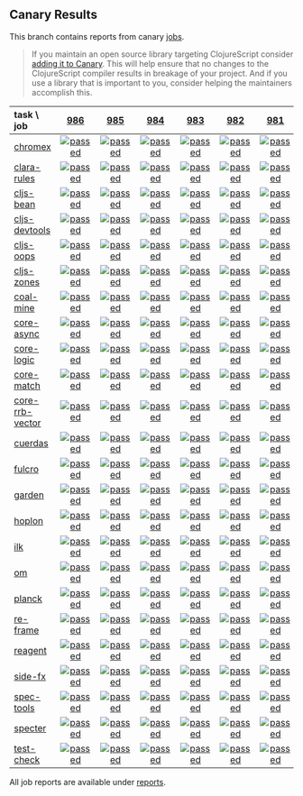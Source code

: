 ## Canary Results

This branch contains reports from canary [jobs](https://github.com/cljs-oss/canary/tree/jobs).

> If you maintain an open source library targeting ClojureScript consider [adding it to Canary](https://github.com/cljs-oss/canary/tree/master#how-to-participate). This will help ensure that no changes to the ClojureScript compiler results in breakage of your project. And if you use a library that is important to you, consider helping the maintainers accomplish this.

[//]: # (begin_overview_table)

| task \ job | <a href="reports/2019/06/24/job-000986-1.10.545-bc6ecdd6" title="job #986 finished on 2019-06-24">986</a> | <a href="reports/2019/06/23/job-000985-1.10.545-bc6ecdd6" title="job #985 finished on 2019-06-23">985</a> | <a href="reports/2019/06/22/job-000984-1.10.545-bc6ecdd6" title="job #984 finished on 2019-06-22">984</a> | <a href="reports/2019/06/21/job-000983-1.10.546-dc63d9d3" title="job #983 finished on 2019-06-21">983</a> | <a href="reports/2019/06/20/job-000982-1.10.546-31a5e86e" title="job #982 finished on 2019-06-20">982</a> | <a href="reports/2019/06/20/job-000981-1.10.546-42612fee" title="job #981 finished on 2019-06-20">981</a> | <a href="reports/2019/06/20/job-000980-1.10.546-53c62ee4" title="job #980 finished on 2019-06-20">980</a> | <a href="reports/2019/06/20/job-000979-1.10.546-7bee98c3" title="job #979 finished on 2019-06-20">979</a> | <a href="reports/2019/06/20/job-000978-1.10.546-56f99505" title="job #978 finished on 2019-06-20">978</a> | <a href="reports/2019/06/20/job-000977-1.10.546-50f0f995" title="job #977 finished on 2019-06-20">977</a> |
| :--- | :---: | :---: | :---: | :---: | :---: | :---: | :---: | :---: | :---: | :---: |
| [chromex](https://github.com/binaryage/chromex) | <a href="reports/2019/06/24/job-000986-1.10.545-bc6ecdd6#-chromex"><img title="passed" src="http://box.binaryage.com/s-passed.svg"><a> | <a href="reports/2019/06/23/job-000985-1.10.545-bc6ecdd6#-chromex"><img title="passed" src="http://box.binaryage.com/s-passed.svg"><a> | <a href="reports/2019/06/22/job-000984-1.10.545-bc6ecdd6#-chromex"><img title="passed" src="http://box.binaryage.com/s-passed.svg"><a> | <a href="reports/2019/06/21/job-000983-1.10.546-dc63d9d3#-chromex"><img title="passed" src="http://box.binaryage.com/s-passed.svg"><a> | <a href="reports/2019/06/20/job-000982-1.10.546-31a5e86e#-chromex"><img title="passed" src="http://box.binaryage.com/s-passed.svg"><a> | <a href="reports/2019/06/20/job-000981-1.10.546-42612fee#-chromex"><img title="passed" src="http://box.binaryage.com/s-passed.svg"><a> | <a href="reports/2019/06/20/job-000980-1.10.546-53c62ee4#-chromex"><img title="passed" src="http://box.binaryage.com/s-passed.svg"><a> | <a href="reports/2019/06/20/job-000979-1.10.546-7bee98c3#-chromex"><img title="passed" src="http://box.binaryage.com/s-passed.svg"><a> | <a href="reports/2019/06/20/job-000978-1.10.546-56f99505#-chromex"><img title="passed" src="http://box.binaryage.com/s-passed.svg"><a> | <a href="reports/2019/06/20/job-000977-1.10.546-50f0f995#-chromex"><img title="passed" src="http://box.binaryage.com/s-passed.svg"><a> |
| [clara-rules](https://github.com/cerner/clara-rules) | <a href="reports/2019/06/24/job-000986-1.10.545-bc6ecdd6#-clara-rules"><img title="passed" src="http://box.binaryage.com/s-passed.svg"><a> | <a href="reports/2019/06/23/job-000985-1.10.545-bc6ecdd6#-clara-rules"><img title="passed" src="http://box.binaryage.com/s-passed.svg"><a> | <a href="reports/2019/06/22/job-000984-1.10.545-bc6ecdd6#-clara-rules"><img title="passed" src="http://box.binaryage.com/s-passed.svg"><a> | <a href="reports/2019/06/21/job-000983-1.10.546-dc63d9d3#-clara-rules"><img title="passed" src="http://box.binaryage.com/s-passed.svg"><a> | <a href="reports/2019/06/20/job-000982-1.10.546-31a5e86e#-clara-rules"><img title="passed" src="http://box.binaryage.com/s-passed.svg"><a> | <a href="reports/2019/06/20/job-000981-1.10.546-42612fee#-clara-rules"><img title="passed" src="http://box.binaryage.com/s-passed.svg"><a> | <a href="reports/2019/06/20/job-000980-1.10.546-53c62ee4#-clara-rules"><img title="passed" src="http://box.binaryage.com/s-passed.svg"><a> | <a href="reports/2019/06/20/job-000979-1.10.546-7bee98c3#-clara-rules"><img title="passed" src="http://box.binaryage.com/s-passed.svg"><a> | <a href="reports/2019/06/20/job-000978-1.10.546-56f99505#-clara-rules"><img title="passed" src="http://box.binaryage.com/s-passed.svg"><a> | <a href="reports/2019/06/20/job-000977-1.10.546-50f0f995#-clara-rules"><img title="passed" src="http://box.binaryage.com/s-passed.svg"><a> |
| [cljs-bean](https://github.com/mfikes/cljs-bean) | <a href="reports/2019/06/24/job-000986-1.10.545-bc6ecdd6#-cljs-bean"><img title="passed" src="http://box.binaryage.com/s-passed.svg"><a> | <a href="reports/2019/06/23/job-000985-1.10.545-bc6ecdd6#-cljs-bean"><img title="passed" src="http://box.binaryage.com/s-passed.svg"><a> | <a href="reports/2019/06/22/job-000984-1.10.545-bc6ecdd6#-cljs-bean"><img title="passed" src="http://box.binaryage.com/s-passed.svg"><a> | <a href="reports/2019/06/21/job-000983-1.10.546-dc63d9d3#-cljs-bean"><img title="passed" src="http://box.binaryage.com/s-passed.svg"><a> | <a href="reports/2019/06/20/job-000982-1.10.546-31a5e86e#-cljs-bean"><img title="passed" src="http://box.binaryage.com/s-passed.svg"><a> | <a href="reports/2019/06/20/job-000981-1.10.546-42612fee#-cljs-bean"><img title="passed" src="http://box.binaryage.com/s-passed.svg"><a> | <a href="reports/2019/06/20/job-000980-1.10.546-53c62ee4#-cljs-bean"><img title="passed" src="http://box.binaryage.com/s-passed.svg"><a> | <a href="reports/2019/06/20/job-000979-1.10.546-7bee98c3#-cljs-bean"><img title="passed" src="http://box.binaryage.com/s-passed.svg"><a> | <a href="reports/2019/06/20/job-000978-1.10.546-56f99505#-cljs-bean"><img title="passed" src="http://box.binaryage.com/s-passed.svg"><a> | <a href="reports/2019/06/20/job-000977-1.10.546-50f0f995#-cljs-bean"><img title="passed" src="http://box.binaryage.com/s-passed.svg"><a> |
| [cljs-devtools](https://github.com/binaryage/cljs-devtools) | <a href="reports/2019/06/24/job-000986-1.10.545-bc6ecdd6#-cljs-devtools"><img title="passed" src="http://box.binaryage.com/s-passed.svg"><a> | <a href="reports/2019/06/23/job-000985-1.10.545-bc6ecdd6#-cljs-devtools"><img title="passed" src="http://box.binaryage.com/s-passed.svg"><a> | <a href="reports/2019/06/22/job-000984-1.10.545-bc6ecdd6#-cljs-devtools"><img title="passed" src="http://box.binaryage.com/s-passed.svg"><a> | <a href="reports/2019/06/21/job-000983-1.10.546-dc63d9d3#-cljs-devtools"><img title="passed" src="http://box.binaryage.com/s-passed.svg"><a> | <a href="reports/2019/06/20/job-000982-1.10.546-31a5e86e#-cljs-devtools"><img title="passed" src="http://box.binaryage.com/s-passed.svg"><a> | <a href="reports/2019/06/20/job-000981-1.10.546-42612fee#-cljs-devtools"><img title="passed" src="http://box.binaryage.com/s-passed.svg"><a> | <a href="reports/2019/06/20/job-000980-1.10.546-53c62ee4#-cljs-devtools"><img title="passed" src="http://box.binaryage.com/s-passed.svg"><a> | <a href="reports/2019/06/20/job-000979-1.10.546-7bee98c3#-cljs-devtools"><img title="passed" src="http://box.binaryage.com/s-passed.svg"><a> | <a href="reports/2019/06/20/job-000978-1.10.546-56f99505#-cljs-devtools"><img title="passed" src="http://box.binaryage.com/s-passed.svg"><a> | <a href="reports/2019/06/20/job-000977-1.10.546-50f0f995#-cljs-devtools"><img title="passed" src="http://box.binaryage.com/s-passed.svg"><a> |
| [cljs-oops](https://github.com/binaryage/cljs-oops) | <a href="reports/2019/06/24/job-000986-1.10.545-bc6ecdd6#-cljs-oops"><img title="passed" src="http://box.binaryage.com/s-passed.svg"><a> | <a href="reports/2019/06/23/job-000985-1.10.545-bc6ecdd6#-cljs-oops"><img title="passed" src="http://box.binaryage.com/s-passed.svg"><a> | <a href="reports/2019/06/22/job-000984-1.10.545-bc6ecdd6#-cljs-oops"><img title="passed" src="http://box.binaryage.com/s-passed.svg"><a> | <a href="reports/2019/06/21/job-000983-1.10.546-dc63d9d3#-cljs-oops"><img title="passed" src="http://box.binaryage.com/s-passed.svg"><a> | <a href="reports/2019/06/20/job-000982-1.10.546-31a5e86e#-cljs-oops"><img title="passed" src="http://box.binaryage.com/s-passed.svg"><a> | <a href="reports/2019/06/20/job-000981-1.10.546-42612fee#-cljs-oops"><img title="passed" src="http://box.binaryage.com/s-passed.svg"><a> | <a href="reports/2019/06/20/job-000980-1.10.546-53c62ee4#-cljs-oops"><img title="passed" src="http://box.binaryage.com/s-passed.svg"><a> | <a href="reports/2019/06/20/job-000979-1.10.546-7bee98c3#-cljs-oops"><img title="passed" src="http://box.binaryage.com/s-passed.svg"><a> | <a href="reports/2019/06/20/job-000978-1.10.546-56f99505#-cljs-oops"><img title="passed" src="http://box.binaryage.com/s-passed.svg"><a> | <a href="reports/2019/06/20/job-000977-1.10.546-50f0f995#-cljs-oops"><img title="passed" src="http://box.binaryage.com/s-passed.svg"><a> |
| [cljs-zones](https://github.com/binaryage/cljs-zones) | <a href="reports/2019/06/24/job-000986-1.10.545-bc6ecdd6#-cljs-zones"><img title="passed" src="http://box.binaryage.com/s-passed.svg"><a> | <a href="reports/2019/06/23/job-000985-1.10.545-bc6ecdd6#-cljs-zones"><img title="passed" src="http://box.binaryage.com/s-passed.svg"><a> | <a href="reports/2019/06/22/job-000984-1.10.545-bc6ecdd6#-cljs-zones"><img title="passed" src="http://box.binaryage.com/s-passed.svg"><a> | <a href="reports/2019/06/21/job-000983-1.10.546-dc63d9d3#-cljs-zones"><img title="passed" src="http://box.binaryage.com/s-passed.svg"><a> | <a href="reports/2019/06/20/job-000982-1.10.546-31a5e86e#-cljs-zones"><img title="passed" src="http://box.binaryage.com/s-passed.svg"><a> | <a href="reports/2019/06/20/job-000981-1.10.546-42612fee#-cljs-zones"><img title="passed" src="http://box.binaryage.com/s-passed.svg"><a> | <a href="reports/2019/06/20/job-000980-1.10.546-53c62ee4#-cljs-zones"><img title="passed" src="http://box.binaryage.com/s-passed.svg"><a> | <a href="reports/2019/06/20/job-000979-1.10.546-7bee98c3#-cljs-zones"><img title="passed" src="http://box.binaryage.com/s-passed.svg"><a> | <a href="reports/2019/06/20/job-000978-1.10.546-56f99505#-cljs-zones"><img title="passed" src="http://box.binaryage.com/s-passed.svg"><a> | <a href="reports/2019/06/20/job-000977-1.10.546-50f0f995#-cljs-zones"><img title="passed" src="http://box.binaryage.com/s-passed.svg"><a> |
| [coal-mine](https://github.com/mfikes/coal-mine) | <a href="reports/2019/06/24/job-000986-1.10.545-bc6ecdd6#-coal-mine"><img title="passed" src="http://box.binaryage.com/s-passed.svg"><a> | <a href="reports/2019/06/23/job-000985-1.10.545-bc6ecdd6#-coal-mine"><img title="passed" src="http://box.binaryage.com/s-passed.svg"><a> | <a href="reports/2019/06/22/job-000984-1.10.545-bc6ecdd6#-coal-mine"><img title="passed" src="http://box.binaryage.com/s-passed.svg"><a> | <a href="reports/2019/06/21/job-000983-1.10.546-dc63d9d3#-coal-mine"><img title="passed" src="http://box.binaryage.com/s-passed.svg"><a> | <a href="reports/2019/06/20/job-000982-1.10.546-31a5e86e#-coal-mine"><img title="passed" src="http://box.binaryage.com/s-passed.svg"><a> | <a href="reports/2019/06/20/job-000981-1.10.546-42612fee#-coal-mine"><img title="passed" src="http://box.binaryage.com/s-passed.svg"><a> | <a href="reports/2019/06/20/job-000980-1.10.546-53c62ee4#-coal-mine"><img title="passed" src="http://box.binaryage.com/s-passed.svg"><a> | <a href="reports/2019/06/20/job-000979-1.10.546-7bee98c3#-coal-mine"><img title="passed" src="http://box.binaryage.com/s-passed.svg"><a> | <a href="reports/2019/06/20/job-000978-1.10.546-56f99505#-coal-mine"><img title="passed" src="http://box.binaryage.com/s-passed.svg"><a> | <a href="reports/2019/06/20/job-000977-1.10.546-50f0f995#-coal-mine"><img title="passed" src="http://box.binaryage.com/s-passed.svg"><a> |
| [core-async](https://github.com/clojure/core.async) | <a href="reports/2019/06/24/job-000986-1.10.545-bc6ecdd6#-core-async"><img title="passed" src="http://box.binaryage.com/s-passed.svg"><a> | <a href="reports/2019/06/23/job-000985-1.10.545-bc6ecdd6#-core-async"><img title="passed" src="http://box.binaryage.com/s-passed.svg"><a> | <a href="reports/2019/06/22/job-000984-1.10.545-bc6ecdd6#-core-async"><img title="passed" src="http://box.binaryage.com/s-passed.svg"><a> | <a href="reports/2019/06/21/job-000983-1.10.546-dc63d9d3#-core-async"><img title="passed" src="http://box.binaryage.com/s-passed.svg"><a> | <a href="reports/2019/06/20/job-000982-1.10.546-31a5e86e#-core-async"><img title="passed" src="http://box.binaryage.com/s-passed.svg"><a> | <a href="reports/2019/06/20/job-000981-1.10.546-42612fee#-core-async"><img title="passed" src="http://box.binaryage.com/s-passed.svg"><a> | <a href="reports/2019/06/20/job-000980-1.10.546-53c62ee4#-core-async"><img title="passed" src="http://box.binaryage.com/s-passed.svg"><a> | <a href="reports/2019/06/20/job-000979-1.10.546-7bee98c3#-core-async"><img title="passed" src="http://box.binaryage.com/s-passed.svg"><a> | <a href="reports/2019/06/20/job-000978-1.10.546-56f99505#-core-async"><img title="passed" src="http://box.binaryage.com/s-passed.svg"><a> | <a href="reports/2019/06/20/job-000977-1.10.546-50f0f995#-core-async"><img title="passed" src="http://box.binaryage.com/s-passed.svg"><a> |
| [core-logic](https://github.com/clojure/core.logic) | <a href="reports/2019/06/24/job-000986-1.10.545-bc6ecdd6#-core-logic"><img title="passed" src="http://box.binaryage.com/s-passed.svg"><a> | <a href="reports/2019/06/23/job-000985-1.10.545-bc6ecdd6#-core-logic"><img title="passed" src="http://box.binaryage.com/s-passed.svg"><a> | <a href="reports/2019/06/22/job-000984-1.10.545-bc6ecdd6#-core-logic"><img title="passed" src="http://box.binaryage.com/s-passed.svg"><a> | <a href="reports/2019/06/21/job-000983-1.10.546-dc63d9d3#-core-logic"><img title="passed" src="http://box.binaryage.com/s-passed.svg"><a> | <a href="reports/2019/06/20/job-000982-1.10.546-31a5e86e#-core-logic"><img title="passed" src="http://box.binaryage.com/s-passed.svg"><a> | <a href="reports/2019/06/20/job-000981-1.10.546-42612fee#-core-logic"><img title="passed" src="http://box.binaryage.com/s-passed.svg"><a> | <a href="reports/2019/06/20/job-000980-1.10.546-53c62ee4#-core-logic"><img title="passed" src="http://box.binaryage.com/s-passed.svg"><a> | <a href="reports/2019/06/20/job-000979-1.10.546-7bee98c3#-core-logic"><img title="passed" src="http://box.binaryage.com/s-passed.svg"><a> | <a href="reports/2019/06/20/job-000978-1.10.546-56f99505#-core-logic"><img title="passed" src="http://box.binaryage.com/s-passed.svg"><a> | <a href="reports/2019/06/20/job-000977-1.10.546-50f0f995#-core-logic"><img title="passed" src="http://box.binaryage.com/s-passed.svg"><a> |
| [core-match](https://github.com/clojure/core.match) | <a href="reports/2019/06/24/job-000986-1.10.545-bc6ecdd6#-core-match"><img title="passed" src="http://box.binaryage.com/s-passed.svg"><a> | <a href="reports/2019/06/23/job-000985-1.10.545-bc6ecdd6#-core-match"><img title="passed" src="http://box.binaryage.com/s-passed.svg"><a> | <a href="reports/2019/06/22/job-000984-1.10.545-bc6ecdd6#-core-match"><img title="passed" src="http://box.binaryage.com/s-passed.svg"><a> | <a href="reports/2019/06/21/job-000983-1.10.546-dc63d9d3#-core-match"><img title="passed" src="http://box.binaryage.com/s-passed.svg"><a> | <a href="reports/2019/06/20/job-000982-1.10.546-31a5e86e#-core-match"><img title="passed" src="http://box.binaryage.com/s-passed.svg"><a> | <a href="reports/2019/06/20/job-000981-1.10.546-42612fee#-core-match"><img title="passed" src="http://box.binaryage.com/s-passed.svg"><a> | <a href="reports/2019/06/20/job-000980-1.10.546-53c62ee4#-core-match"><img title="passed" src="http://box.binaryage.com/s-passed.svg"><a> | <a href="reports/2019/06/20/job-000979-1.10.546-7bee98c3#-core-match"><img title="passed" src="http://box.binaryage.com/s-passed.svg"><a> | <a href="reports/2019/06/20/job-000978-1.10.546-56f99505#-core-match"><img title="passed" src="http://box.binaryage.com/s-passed.svg"><a> | <a href="reports/2019/06/20/job-000977-1.10.546-50f0f995#-core-match"><img title="passed" src="http://box.binaryage.com/s-passed.svg"><a> |
| [core-rrb-vector](https://github.com/clojure/core.rrb-vector) | <a href="reports/2019/06/24/job-000986-1.10.545-bc6ecdd6#-core-rrb-vector"><img title="passed" src="http://box.binaryage.com/s-passed.svg"><a> | <a href="reports/2019/06/23/job-000985-1.10.545-bc6ecdd6#-core-rrb-vector"><img title="passed" src="http://box.binaryage.com/s-passed.svg"><a> | <a href="reports/2019/06/22/job-000984-1.10.545-bc6ecdd6#-core-rrb-vector"><img title="passed" src="http://box.binaryage.com/s-passed.svg"><a> | <a href="reports/2019/06/21/job-000983-1.10.546-dc63d9d3#-core-rrb-vector"><img title="passed" src="http://box.binaryage.com/s-passed.svg"><a> | <a href="reports/2019/06/20/job-000982-1.10.546-31a5e86e#-core-rrb-vector"><img title="passed" src="http://box.binaryage.com/s-passed.svg"><a> | <a href="reports/2019/06/20/job-000981-1.10.546-42612fee#-core-rrb-vector"><img title="passed" src="http://box.binaryage.com/s-passed.svg"><a> | <a href="reports/2019/06/20/job-000980-1.10.546-53c62ee4#-core-rrb-vector"><img title="passed" src="http://box.binaryage.com/s-passed.svg"><a> | <a href="reports/2019/06/20/job-000979-1.10.546-7bee98c3#-core-rrb-vector"><img title="passed" src="http://box.binaryage.com/s-passed.svg"><a> | <a href="reports/2019/06/20/job-000978-1.10.546-56f99505#-core-rrb-vector"><img title="passed" src="http://box.binaryage.com/s-passed.svg"><a> | <a href="reports/2019/06/20/job-000977-1.10.546-50f0f995#-core-rrb-vector"><img title="passed" src="http://box.binaryage.com/s-passed.svg"><a> |
| [cuerdas](https://github.com/funcool/cuerdas) | <a href="reports/2019/06/24/job-000986-1.10.545-bc6ecdd6#-cuerdas"><img title="passed" src="http://box.binaryage.com/s-passed.svg"><a> | <a href="reports/2019/06/23/job-000985-1.10.545-bc6ecdd6#-cuerdas"><img title="passed" src="http://box.binaryage.com/s-passed.svg"><a> | <a href="reports/2019/06/22/job-000984-1.10.545-bc6ecdd6#-cuerdas"><img title="passed" src="http://box.binaryage.com/s-passed.svg"><a> | <a href="reports/2019/06/21/job-000983-1.10.546-dc63d9d3#-cuerdas"><img title="passed" src="http://box.binaryage.com/s-passed.svg"><a> | <a href="reports/2019/06/20/job-000982-1.10.546-31a5e86e#-cuerdas"><img title="passed" src="http://box.binaryage.com/s-passed.svg"><a> | <a href="reports/2019/06/20/job-000981-1.10.546-42612fee#-cuerdas"><img title="passed" src="http://box.binaryage.com/s-passed.svg"><a> | <a href="reports/2019/06/20/job-000980-1.10.546-53c62ee4#-cuerdas"><img title="passed" src="http://box.binaryage.com/s-passed.svg"><a> | <a href="reports/2019/06/20/job-000979-1.10.546-7bee98c3#-cuerdas"><img title="passed" src="http://box.binaryage.com/s-passed.svg"><a> | <a href="reports/2019/06/20/job-000978-1.10.546-56f99505#-cuerdas"><img title="passed" src="http://box.binaryage.com/s-passed.svg"><a> | <a href="reports/2019/06/20/job-000977-1.10.546-50f0f995#-cuerdas"><img title="passed" src="http://box.binaryage.com/s-passed.svg"><a> |
| [fulcro](https://github.com/fulcrologic/fulcro) | <a href="reports/2019/06/24/job-000986-1.10.545-bc6ecdd6#-fulcro"><img title="passed" src="http://box.binaryage.com/s-passed.svg"><a> | <a href="reports/2019/06/23/job-000985-1.10.545-bc6ecdd6#-fulcro"><img title="passed" src="http://box.binaryage.com/s-passed.svg"><a> | <a href="reports/2019/06/22/job-000984-1.10.545-bc6ecdd6#-fulcro"><img title="passed" src="http://box.binaryage.com/s-passed.svg"><a> | <a href="reports/2019/06/21/job-000983-1.10.546-dc63d9d3#-fulcro"><img title="passed" src="http://box.binaryage.com/s-passed.svg"><a> | <a href="reports/2019/06/20/job-000982-1.10.546-31a5e86e#-fulcro"><img title="passed" src="http://box.binaryage.com/s-passed.svg"><a> | <a href="reports/2019/06/20/job-000981-1.10.546-42612fee#-fulcro"><img title="passed" src="http://box.binaryage.com/s-passed.svg"><a> | <a href="reports/2019/06/20/job-000980-1.10.546-53c62ee4#-fulcro"><img title="passed" src="http://box.binaryage.com/s-passed.svg"><a> | <a href="reports/2019/06/20/job-000979-1.10.546-7bee98c3#-fulcro"><img title="passed" src="http://box.binaryage.com/s-passed.svg"><a> | <a href="reports/2019/06/20/job-000978-1.10.546-56f99505#-fulcro"><img title="passed" src="http://box.binaryage.com/s-passed.svg"><a> | <a href="reports/2019/06/20/job-000977-1.10.546-50f0f995#-fulcro"><img title="passed" src="http://box.binaryage.com/s-passed.svg"><a> |
| [garden](https://github.com/noprompt/garden) | <a href="reports/2019/06/24/job-000986-1.10.545-bc6ecdd6#-garden"><img title="passed" src="http://box.binaryage.com/s-passed.svg"><a> | <a href="reports/2019/06/23/job-000985-1.10.545-bc6ecdd6#-garden"><img title="passed" src="http://box.binaryage.com/s-passed.svg"><a> | <a href="reports/2019/06/22/job-000984-1.10.545-bc6ecdd6#-garden"><img title="passed" src="http://box.binaryage.com/s-passed.svg"><a> | <a href="reports/2019/06/21/job-000983-1.10.546-dc63d9d3#-garden"><img title="passed" src="http://box.binaryage.com/s-passed.svg"><a> | <a href="reports/2019/06/20/job-000982-1.10.546-31a5e86e#-garden"><img title="passed" src="http://box.binaryage.com/s-passed.svg"><a> | <a href="reports/2019/06/20/job-000981-1.10.546-42612fee#-garden"><img title="passed" src="http://box.binaryage.com/s-passed.svg"><a> | <a href="reports/2019/06/20/job-000980-1.10.546-53c62ee4#-garden"><img title="passed" src="http://box.binaryage.com/s-passed.svg"><a> | <a href="reports/2019/06/20/job-000979-1.10.546-7bee98c3#-garden"><img title="passed" src="http://box.binaryage.com/s-passed.svg"><a> | <a href="reports/2019/06/20/job-000978-1.10.546-56f99505#-garden"><img title="passed" src="http://box.binaryage.com/s-passed.svg"><a> | <a href="reports/2019/06/20/job-000977-1.10.546-50f0f995#-garden"><img title="passed" src="http://box.binaryage.com/s-passed.svg"><a> |
| [hoplon](https://github.com/hoplon/hoplon) | <a href="reports/2019/06/24/job-000986-1.10.545-bc6ecdd6#-hoplon"><img title="passed" src="http://box.binaryage.com/s-passed.svg"><a> | <a href="reports/2019/06/23/job-000985-1.10.545-bc6ecdd6#-hoplon"><img title="passed" src="http://box.binaryage.com/s-passed.svg"><a> | <a href="reports/2019/06/22/job-000984-1.10.545-bc6ecdd6#-hoplon"><img title="passed" src="http://box.binaryage.com/s-passed.svg"><a> | <a href="reports/2019/06/21/job-000983-1.10.546-dc63d9d3#-hoplon"><img title="passed" src="http://box.binaryage.com/s-passed.svg"><a> | <a href="reports/2019/06/20/job-000982-1.10.546-31a5e86e#-hoplon"><img title="passed" src="http://box.binaryage.com/s-passed.svg"><a> | <a href="reports/2019/06/20/job-000981-1.10.546-42612fee#-hoplon"><img title="passed" src="http://box.binaryage.com/s-passed.svg"><a> | <a href="reports/2019/06/20/job-000980-1.10.546-53c62ee4#-hoplon"><img title="passed" src="http://box.binaryage.com/s-passed.svg"><a> | <a href="reports/2019/06/20/job-000979-1.10.546-7bee98c3#-hoplon"><img title="passed" src="http://box.binaryage.com/s-passed.svg"><a> | <a href="reports/2019/06/20/job-000978-1.10.546-56f99505#-hoplon"><img title="passed" src="http://box.binaryage.com/s-passed.svg"><a> | <a href="reports/2019/06/20/job-000977-1.10.546-50f0f995#-hoplon"><img title="passed" src="http://box.binaryage.com/s-passed.svg"><a> |
| [ilk](https://github.com/mfikes/ilk) | <a href="reports/2019/06/24/job-000986-1.10.545-bc6ecdd6#-ilk"><img title="passed" src="http://box.binaryage.com/s-passed.svg"><a> | <a href="reports/2019/06/23/job-000985-1.10.545-bc6ecdd6#-ilk"><img title="passed" src="http://box.binaryage.com/s-passed.svg"><a> | <a href="reports/2019/06/22/job-000984-1.10.545-bc6ecdd6#-ilk"><img title="passed" src="http://box.binaryage.com/s-passed.svg"><a> | <a href="reports/2019/06/21/job-000983-1.10.546-dc63d9d3#-ilk"><img title="passed" src="http://box.binaryage.com/s-passed.svg"><a> | <a href="reports/2019/06/20/job-000982-1.10.546-31a5e86e#-ilk"><img title="passed" src="http://box.binaryage.com/s-passed.svg"><a> | <a href="reports/2019/06/20/job-000981-1.10.546-42612fee#-ilk"><img title="passed" src="http://box.binaryage.com/s-passed.svg"><a> | <a href="reports/2019/06/20/job-000980-1.10.546-53c62ee4#-ilk"><img title="passed" src="http://box.binaryage.com/s-passed.svg"><a> | <a href="reports/2019/06/20/job-000979-1.10.546-7bee98c3#-ilk"><img title="passed" src="http://box.binaryage.com/s-passed.svg"><a> | <a href="reports/2019/06/20/job-000978-1.10.546-56f99505#-ilk"><img title="passed" src="http://box.binaryage.com/s-passed.svg"><a> | <a href="reports/2019/06/20/job-000977-1.10.546-50f0f995#-ilk"><img title="passed" src="http://box.binaryage.com/s-passed.svg"><a> |
| [om](https://github.com/omcljs/om) | <a href="reports/2019/06/24/job-000986-1.10.545-bc6ecdd6#-om"><img title="passed" src="http://box.binaryage.com/s-passed.svg"><a> | <a href="reports/2019/06/23/job-000985-1.10.545-bc6ecdd6#-om"><img title="passed" src="http://box.binaryage.com/s-passed.svg"><a> | <a href="reports/2019/06/22/job-000984-1.10.545-bc6ecdd6#-om"><img title="passed" src="http://box.binaryage.com/s-passed.svg"><a> | <a href="reports/2019/06/21/job-000983-1.10.546-dc63d9d3#-om"><img title="passed" src="http://box.binaryage.com/s-passed.svg"><a> | <a href="reports/2019/06/20/job-000982-1.10.546-31a5e86e#-om"><img title="passed" src="http://box.binaryage.com/s-passed.svg"><a> | <a href="reports/2019/06/20/job-000981-1.10.546-42612fee#-om"><img title="passed" src="http://box.binaryage.com/s-passed.svg"><a> | <a href="reports/2019/06/20/job-000980-1.10.546-53c62ee4#-om"><img title="passed" src="http://box.binaryage.com/s-passed.svg"><a> | <a href="reports/2019/06/20/job-000979-1.10.546-7bee98c3#-om"><img title="passed" src="http://box.binaryage.com/s-passed.svg"><a> | <a href="reports/2019/06/20/job-000978-1.10.546-56f99505#-om"><img title="passed" src="http://box.binaryage.com/s-passed.svg"><a> | <a href="reports/2019/06/20/job-000977-1.10.546-50f0f995#-om"><img title="passed" src="http://box.binaryage.com/s-passed.svg"><a> |
| [planck](https://github.com/planck-repl/planck) | <a href="reports/2019/06/24/job-000986-1.10.545-bc6ecdd6#-planck"><img title="passed" src="http://box.binaryage.com/s-passed.svg"><a> | <a href="reports/2019/06/23/job-000985-1.10.545-bc6ecdd6#-planck"><img title="passed" src="http://box.binaryage.com/s-passed.svg"><a> | <a href="reports/2019/06/22/job-000984-1.10.545-bc6ecdd6#-planck"><img title="passed" src="http://box.binaryage.com/s-passed.svg"><a> | <a href="reports/2019/06/21/job-000983-1.10.546-dc63d9d3#-planck"><img title="passed" src="http://box.binaryage.com/s-passed.svg"><a> | <a href="reports/2019/06/20/job-000982-1.10.546-31a5e86e#-planck"><img title="passed" src="http://box.binaryage.com/s-passed.svg"><a> | <a href="reports/2019/06/20/job-000981-1.10.546-42612fee#-planck"><img title="passed" src="http://box.binaryage.com/s-passed.svg"><a> | <a href="reports/2019/06/20/job-000980-1.10.546-53c62ee4#-planck"><img title="passed" src="http://box.binaryage.com/s-passed.svg"><a> | <a href="reports/2019/06/20/job-000979-1.10.546-7bee98c3#-planck"><img title="passed" src="http://box.binaryage.com/s-passed.svg"><a> | <a href="reports/2019/06/20/job-000978-1.10.546-56f99505#-planck"><img title="passed" src="http://box.binaryage.com/s-passed.svg"><a> | <a href="reports/2019/06/20/job-000977-1.10.546-50f0f995#-planck"><img title="passed" src="http://box.binaryage.com/s-passed.svg"><a> |
| [re-frame](https://github.com/Day8/re-frame) | <a href="reports/2019/06/24/job-000986-1.10.545-bc6ecdd6#-re-frame"><img title="passed" src="http://box.binaryage.com/s-passed.svg"><a> | <a href="reports/2019/06/23/job-000985-1.10.545-bc6ecdd6#-re-frame"><img title="passed" src="http://box.binaryage.com/s-passed.svg"><a> | <a href="reports/2019/06/22/job-000984-1.10.545-bc6ecdd6#-re-frame"><img title="passed" src="http://box.binaryage.com/s-passed.svg"><a> | <a href="reports/2019/06/21/job-000983-1.10.546-dc63d9d3#-re-frame"><img title="passed" src="http://box.binaryage.com/s-passed.svg"><a> | <a href="reports/2019/06/20/job-000982-1.10.546-31a5e86e#-re-frame"><img title="passed" src="http://box.binaryage.com/s-passed.svg"><a> | <a href="reports/2019/06/20/job-000981-1.10.546-42612fee#-re-frame"><img title="passed" src="http://box.binaryage.com/s-passed.svg"><a> | <a href="reports/2019/06/20/job-000980-1.10.546-53c62ee4#-re-frame"><img title="passed" src="http://box.binaryage.com/s-passed.svg"><a> | <a href="reports/2019/06/20/job-000979-1.10.546-7bee98c3#-re-frame"><img title="passed" src="http://box.binaryage.com/s-passed.svg"><a> | <a href="reports/2019/06/20/job-000978-1.10.546-56f99505#-re-frame"><img title="passed" src="http://box.binaryage.com/s-passed.svg"><a> | <a href="reports/2019/06/20/job-000977-1.10.546-50f0f995#-re-frame"><img title="passed" src="http://box.binaryage.com/s-passed.svg"><a> |
| [reagent](https://github.com/reagent-project/reagent) | <a href="reports/2019/06/24/job-000986-1.10.545-bc6ecdd6#-reagent"><img title="passed" src="http://box.binaryage.com/s-passed.svg"><a> | <a href="reports/2019/06/23/job-000985-1.10.545-bc6ecdd6#-reagent"><img title="passed" src="http://box.binaryage.com/s-passed.svg"><a> | <a href="reports/2019/06/22/job-000984-1.10.545-bc6ecdd6#-reagent"><img title="passed" src="http://box.binaryage.com/s-passed.svg"><a> | <a href="reports/2019/06/21/job-000983-1.10.546-dc63d9d3#-reagent"><img title="passed" src="http://box.binaryage.com/s-passed.svg"><a> | <a href="reports/2019/06/20/job-000982-1.10.546-31a5e86e#-reagent"><img title="passed" src="http://box.binaryage.com/s-passed.svg"><a> | <a href="reports/2019/06/20/job-000981-1.10.546-42612fee#-reagent"><img title="passed" src="http://box.binaryage.com/s-passed.svg"><a> | <a href="reports/2019/06/20/job-000980-1.10.546-53c62ee4#-reagent"><img title="passed" src="http://box.binaryage.com/s-passed.svg"><a> | <a href="reports/2019/06/20/job-000979-1.10.546-7bee98c3#-reagent"><img title="passed" src="http://box.binaryage.com/s-passed.svg"><a> | <a href="reports/2019/06/20/job-000978-1.10.546-56f99505#-reagent"><img title="passed" src="http://box.binaryage.com/s-passed.svg"><a> | <a href="reports/2019/06/20/job-000977-1.10.546-50f0f995#-reagent"><img title="passed" src="http://box.binaryage.com/s-passed.svg"><a> |
| [side-fx](https://github.com/cljsrn/side-fx) | <a href="reports/2019/06/24/job-000986-1.10.545-bc6ecdd6#-side-fx"><img title="passed" src="http://box.binaryage.com/s-passed.svg"><a> | <a href="reports/2019/06/23/job-000985-1.10.545-bc6ecdd6#-side-fx"><img title="passed" src="http://box.binaryage.com/s-passed.svg"><a> | <a href="reports/2019/06/22/job-000984-1.10.545-bc6ecdd6#-side-fx"><img title="passed" src="http://box.binaryage.com/s-passed.svg"><a> | <a href="reports/2019/06/21/job-000983-1.10.546-dc63d9d3#-side-fx"><img title="passed" src="http://box.binaryage.com/s-passed.svg"><a> | <a href="reports/2019/06/20/job-000982-1.10.546-31a5e86e#-side-fx"><img title="passed" src="http://box.binaryage.com/s-passed.svg"><a> | <a href="reports/2019/06/20/job-000981-1.10.546-42612fee#-side-fx"><img title="passed" src="http://box.binaryage.com/s-passed.svg"><a> | <a href="reports/2019/06/20/job-000980-1.10.546-53c62ee4#-side-fx"><img title="passed" src="http://box.binaryage.com/s-passed.svg"><a> | <a href="reports/2019/06/20/job-000979-1.10.546-7bee98c3#-side-fx"><img title="passed" src="http://box.binaryage.com/s-passed.svg"><a> | <a href="reports/2019/06/20/job-000978-1.10.546-56f99505#-side-fx"><img title="passed" src="http://box.binaryage.com/s-passed.svg"><a> | <a href="reports/2019/06/20/job-000977-1.10.546-50f0f995#-side-fx"><img title="passed" src="http://box.binaryage.com/s-passed.svg"><a> |
| [spec-tools](https://github.com/metosin/spec-tools) | <a href="reports/2019/06/24/job-000986-1.10.545-bc6ecdd6#-spec-tools"><img title="passed" src="http://box.binaryage.com/s-passed.svg"><a> | <a href="reports/2019/06/23/job-000985-1.10.545-bc6ecdd6#-spec-tools"><img title="passed" src="http://box.binaryage.com/s-passed.svg"><a> | <a href="reports/2019/06/22/job-000984-1.10.545-bc6ecdd6#-spec-tools"><img title="passed" src="http://box.binaryage.com/s-passed.svg"><a> | <a href="reports/2019/06/21/job-000983-1.10.546-dc63d9d3#-spec-tools"><img title="passed" src="http://box.binaryage.com/s-passed.svg"><a> | <a href="reports/2019/06/20/job-000982-1.10.546-31a5e86e#-spec-tools"><img title="passed" src="http://box.binaryage.com/s-passed.svg"><a> | <a href="reports/2019/06/20/job-000981-1.10.546-42612fee#-spec-tools"><img title="passed" src="http://box.binaryage.com/s-passed.svg"><a> | <a href="reports/2019/06/20/job-000980-1.10.546-53c62ee4#-spec-tools"><img title="passed" src="http://box.binaryage.com/s-passed.svg"><a> | <a href="reports/2019/06/20/job-000979-1.10.546-7bee98c3#-spec-tools"><img title="passed" src="http://box.binaryage.com/s-passed.svg"><a> | <a href="reports/2019/06/20/job-000978-1.10.546-56f99505#-spec-tools"><img title="passed" src="http://box.binaryage.com/s-passed.svg"><a> | <a href="reports/2019/06/20/job-000977-1.10.546-50f0f995#-spec-tools"><img title="passed" src="http://box.binaryage.com/s-passed.svg"><a> |
| [specter](https://github.com/nathanmarz/specter) | <a href="reports/2019/06/24/job-000986-1.10.545-bc6ecdd6#-specter"><img title="passed" src="http://box.binaryage.com/s-passed.svg"><a> | <a href="reports/2019/06/23/job-000985-1.10.545-bc6ecdd6#-specter"><img title="passed" src="http://box.binaryage.com/s-passed.svg"><a> | <a href="reports/2019/06/22/job-000984-1.10.545-bc6ecdd6#-specter"><img title="passed" src="http://box.binaryage.com/s-passed.svg"><a> | <a href="reports/2019/06/21/job-000983-1.10.546-dc63d9d3#-specter"><img title="passed" src="http://box.binaryage.com/s-passed.svg"><a> | <a href="reports/2019/06/20/job-000982-1.10.546-31a5e86e#-specter"><img title="passed" src="http://box.binaryage.com/s-passed.svg"><a> | <a href="reports/2019/06/20/job-000981-1.10.546-42612fee#-specter"><img title="passed" src="http://box.binaryage.com/s-passed.svg"><a> | <a href="reports/2019/06/20/job-000980-1.10.546-53c62ee4#-specter"><img title="passed" src="http://box.binaryage.com/s-passed.svg"><a> | <a href="reports/2019/06/20/job-000979-1.10.546-7bee98c3#-specter"><img title="passed" src="http://box.binaryage.com/s-passed.svg"><a> | <a href="reports/2019/06/20/job-000978-1.10.546-56f99505#-specter"><img title="passed" src="http://box.binaryage.com/s-passed.svg"><a> | <a href="reports/2019/06/20/job-000977-1.10.546-50f0f995#-specter"><img title="passed" src="http://box.binaryage.com/s-passed.svg"><a> |
| [test-check](https://github.com/clojure/test.check) | <a href="reports/2019/06/24/job-000986-1.10.545-bc6ecdd6#-test-check"><img title="passed" src="http://box.binaryage.com/s-passed.svg"><a> | <a href="reports/2019/06/23/job-000985-1.10.545-bc6ecdd6#-test-check"><img title="passed" src="http://box.binaryage.com/s-passed.svg"><a> | <a href="reports/2019/06/22/job-000984-1.10.545-bc6ecdd6#-test-check"><img title="passed" src="http://box.binaryage.com/s-passed.svg"><a> | <a href="reports/2019/06/21/job-000983-1.10.546-dc63d9d3#-test-check"><img title="passed" src="http://box.binaryage.com/s-passed.svg"><a> | <a href="reports/2019/06/20/job-000982-1.10.546-31a5e86e#-test-check"><img title="passed" src="http://box.binaryage.com/s-passed.svg"><a> | <a href="reports/2019/06/20/job-000981-1.10.546-42612fee#-test-check"><img title="passed" src="http://box.binaryage.com/s-passed.svg"><a> | <a href="reports/2019/06/20/job-000980-1.10.546-53c62ee4#-test-check"><img title="passed" src="http://box.binaryage.com/s-passed.svg"><a> | <a href="reports/2019/06/20/job-000979-1.10.546-7bee98c3#-test-check"><img title="passed" src="http://box.binaryage.com/s-passed.svg"><a> | <a href="reports/2019/06/20/job-000978-1.10.546-56f99505#-test-check"><img title="passed" src="http://box.binaryage.com/s-passed.svg"><a> | <a href="reports/2019/06/20/job-000977-1.10.546-50f0f995#-test-check"><img title="passed" src="http://box.binaryage.com/s-passed.svg"><a> |

[//]: # (end_overview_table)

All job reports are available under [reports](reports).
